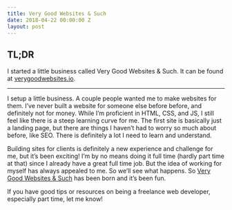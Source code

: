 ```yaml
---
title: Very Good Websites & Such
date: 2018-04-22 00:00:00 Z
layout: post
---
```


## TL;DR
I started a little business called Very Good Websites & Such. It can be found at [verygoodwebsites.io](https://verygoodwebsites.io).

----

I setup a little business. A couple people wanted me to make websites for them. I’ve never built a website for someone else before before, and definitely not for money. While I’m proficient in HTML, CSS, and JS, I still feel like there is a steep learning curve for me. The first site is basically just a landing page, but there are things I haven’t had to worry so much about before, like SEO. There is definitely a lot I need to learn and understand.

Building sites for clients is definitely a new experience and challenge for me, but it’s been exciting! I’m by no means doing it full time (hardly part time at that) since I already have a great full time job. But the idea of working for myself has always appealed to me. So we’ll see what happens. So [Very Good Websites & Such](https://verygoodwebsites.io) has been born and it’s been fun. 

If you have good tips or resources on being a freelance web developer, especially part time, let me know!
